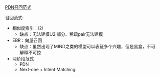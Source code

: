[PDN召回范式](https://zhuanlan.zhihu.com/p/647535709)

召回范式:

- 相似度索引：i2i
    - 缺点：无法建模U2I部分、稀疏pair无法建模
- EBR：向量召回
    - 缺点：虽然出现了MIND之类的模型可以表征多个兴趣，但是黑盒，不可解释不可控
- 两阶段范式
    - PDN
    - Next-one + Intent Matching


